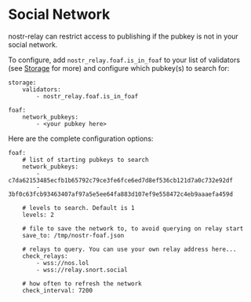 # Social Network

nostr-relay can restrict access to publishing if the pubkey is not in your social network.

To configure, add `nostr_relay.foaf.is_in_foaf` to your list of validators (see [Storage](storage.md) for more) and configure which pubkey(s) to search for:

```
storage:
    validators:
        - nostr_relay.foaf.is_in_foaf

foaf:
    network_pubkeys: 
        - <your pubkey here>
```

Here are the complete configuration options:

```
foaf:
    # list of starting pubkeys to search
    network_pubkeys:
        - c7da62153485ecfb1b65792c79ce3fe6fce6ed7d8ef536cb121d7a0c732e92df
        - 3bf0c63fcb93463407af97a5e5ee64fa883d107ef9e558472c4eb9aaaefa459d

    # levels to search. Default is 1
    levels: 2

    # file to save the network to, to avoid querying on relay start
    save_to: /tmp/nostr-foaf.json

    # relays to query. You can use your own relay address here...
    check_relays:
        - wss://nos.lol
        - wss://relay.snort.social

    # how often to refresh the network
    check_interval: 7200
```
